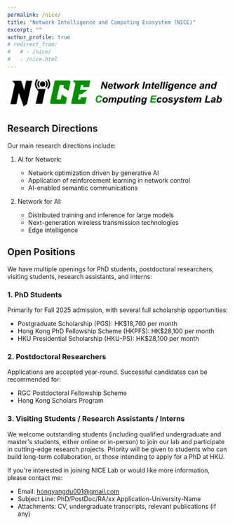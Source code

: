 ```yaml
---
permalink: /nice/
title: "Network Intelligence and Computing Ecosystem (NICE)"
excerpt: ""
author_profile: true
# redirect_from: 
#   # - /nice/
#   - /nice.html
---
```


<img src='/images/NICE.png' width = "500"><br/>

## Research Directions

Our main research directions include:

1. AI for Network:
   - Network optimization driven by generative AI
   - Application of reinforcement learning in network control
   - AI-enabled semantic communications

2. Network for AI:
   - Distributed training and inference for large models
   - Next-generation wireless transmission technologies
   - Edge intelligence

## Open Positions

We have multiple openings for PhD students, postdoctoral researchers, visiting students, research assistants, and interns:

### 1. PhD Students

Primarily for Fall 2025 admission, with several full scholarship opportunities:
- Postgraduate Scholarship (PGS): HK$18,760 per month
- Hong Kong PhD Fellowship Scheme (HKPFS): HK$28,100 per month
- HKU Presidential Scholarship (HKU-PS): HK$28,100 per month

### 2. Postdoctoral Researchers

Applications are accepted year-round. Successful candidates can be recommended for:
- RGC Postdoctoral Fellowship Scheme
- Hong Kong Scholars Program

### 3. Visiting Students / Research Assistants / Interns

We welcome outstanding students (including qualified undergraduate and master's students, either online or in-person) to join our lab and participate in cutting-edge research projects. Priority will be given to students who can build long-term collaboration, or those intending to apply for a PhD at HKU.

If you're interested in joining NICE Lab or would like more information, please contact me:
- Email: hongyangdu001@gmail.com
- Subject Line: PhD/PostDoc/RA/xx Application-University-Name
- Attachments: CV, undergraduate transcripts, relevant publications (if any)
